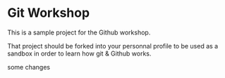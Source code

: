 # Git Workshop
This is a sample project for the Github workshop.

That project should be forked into your personnal profile to be used as a sandbox in order to learn how git & Github works.

some changes
